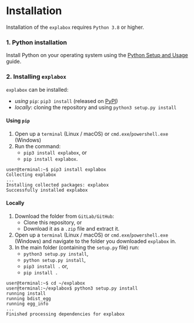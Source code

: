 # Installation
Installation of the `explabox` requires `Python 3.8` or higher.

### 1. Python installation
Install Python on your operating system using the [Python Setup and Usage](https://docs.python.org/3/using/index.html) guide.

### 2. Installing `explabox`
`explabox` can be installed:

* _using_ `pip`: `pip3 install` (released on [PyPI](https://pypi.org/project/explabox))
* _locally_: cloning the repository and using `python3 setup.py install`

#### Using `pip`
1. Open up a `terminal` (Linux / macOS) or `cmd.exe`/`powershell.exe` (Windows)
2. Run the command:
    - `pip3 install explabox`, or
    - `pip install explabox`.

```console
user@terminal:~$ pip3 install explabox
Collecting explabox
...
Installing collected packages: explabox
Successfully installed explabox
```

#### Locally
1. Download the folder from `GitLab/GitHub`:
    - Clone this repository, or 
    - Download it as a `.zip` file and extract it.
2. Open up a `terminal` (Linux / macOS) or `cmd.exe`/`powershell.exe` (Windows) and navigate to the folder you downloaded `explabox` in.
3. In the main folder (containing the `setup.py` file) run:
    - `python3 setup.py install`,
    - `python setup.py install`,
    - `pip3 install .` or,
    - `pip install .`

```console
user@terminal:~$ cd ~/explabox
user@terminal:~/explabox$ python3 setup.py install
running install
running bdist_egg
running egg_info
...
Finished processing dependencies for explabox
```

